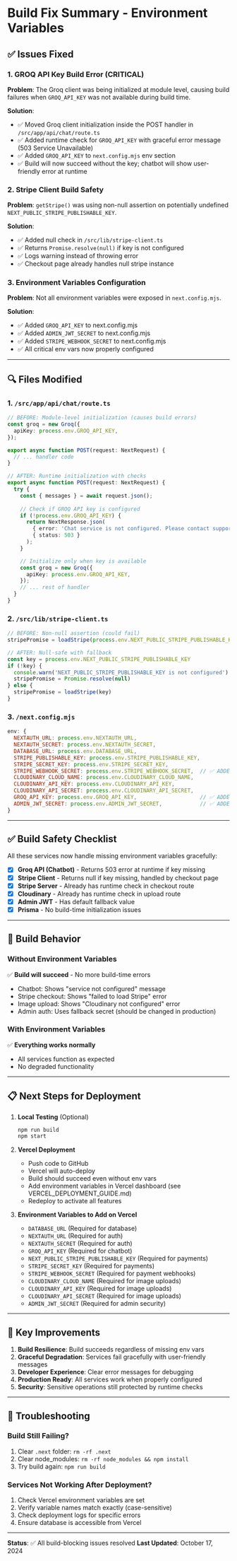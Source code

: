 # Build Fix Summary - Environment Variables

## ✅ Issues Fixed

### 1. **GROQ API Key Build Error** (CRITICAL)
**Problem**: The Groq client was being initialized at module level, causing build failures when `GROQ_API_KEY` was not available during build time.

**Solution**:
- ✅ Moved Groq client initialization inside the POST handler in `/src/app/api/chat/route.ts`
- ✅ Added runtime check for `GROQ_API_KEY` with graceful error message (503 Service Unavailable)
- ✅ Added `GROQ_API_KEY` to `next.config.mjs` env section
- ✅ Build will now succeed without the key; chatbot will show user-friendly error at runtime

### 2. **Stripe Client Build Safety**
**Problem**: `getStripe()` was using non-null assertion on potentially undefined `NEXT_PUBLIC_STRIPE_PUBLISHABLE_KEY`.

**Solution**:
- ✅ Added null check in `/src/lib/stripe-client.ts`
- ✅ Returns `Promise.resolve(null)` if key is not configured
- ✅ Logs warning instead of throwing error
- ✅ Checkout page already handles null stripe instance

### 3. **Environment Variables Configuration**
**Problem**: Not all environment variables were exposed in `next.config.mjs`.

**Solution**:
- ✅ Added `GROQ_API_KEY` to next.config.mjs
- ✅ Added `ADMIN_JWT_SECRET` to next.config.mjs
- ✅ Added `STRIPE_WEBHOOK_SECRET` to next.config.mjs
- ✅ All critical env vars now properly configured

---

## 🔍 Files Modified

### 1. `/src/app/api/chat/route.ts`
```typescript
// BEFORE: Module-level initialization (causes build errors)
const groq = new Groq({
  apiKey: process.env.GROQ_API_KEY,
});

export async function POST(request: NextRequest) {
  // ... handler code
}

// AFTER: Runtime initialization with checks
export async function POST(request: NextRequest) {
  try {
    const { messages } = await request.json();
    
    // Check if GROQ API key is configured
    if (!process.env.GROQ_API_KEY) {
      return NextResponse.json(
        { error: 'Chat service is not configured. Please contact support.' },
        { status: 503 }
      );
    }

    // Initialize only when key is available
    const groq = new Groq({
      apiKey: process.env.GROQ_API_KEY,
    });
    // ... rest of handler
  }
}
```

### 2. `/src/lib/stripe-client.ts`
```typescript
// BEFORE: Non-null assertion (could fail)
stripePromise = loadStripe(process.env.NEXT_PUBLIC_STRIPE_PUBLISHABLE_KEY!)

// AFTER: Null-safe with fallback
const key = process.env.NEXT_PUBLIC_STRIPE_PUBLISHABLE_KEY
if (!key) {
  console.warn('NEXT_PUBLIC_STRIPE_PUBLISHABLE_KEY is not configured')
  stripePromise = Promise.resolve(null)
} else {
  stripePromise = loadStripe(key)
}
```

### 3. `/next.config.mjs`
```javascript
env: {
  NEXTAUTH_URL: process.env.NEXTAUTH_URL,
  NEXTAUTH_SECRET: process.env.NEXTAUTH_SECRET,
  DATABASE_URL: process.env.DATABASE_URL,
  STRIPE_PUBLISHABLE_KEY: process.env.STRIPE_PUBLISHABLE_KEY,
  STRIPE_SECRET_KEY: process.env.STRIPE_SECRET_KEY,
  STRIPE_WEBHOOK_SECRET: process.env.STRIPE_WEBHOOK_SECRET,  // ✅ ADDED
  CLOUDINARY_CLOUD_NAME: process.env.CLOUDINARY_CLOUD_NAME,
  CLOUDINARY_API_KEY: process.env.CLOUDINARY_API_KEY,
  CLOUDINARY_API_SECRET: process.env.CLOUDINARY_API_SECRET,
  GROQ_API_KEY: process.env.GROQ_API_KEY,                    // ✅ ADDED
  ADMIN_JWT_SECRET: process.env.ADMIN_JWT_SECRET,            // ✅ ADDED
}
```

---

## ✅ Build Safety Checklist

All these services now handle missing environment variables gracefully:

- [x] **Groq API (Chatbot)** - Returns 503 error at runtime if key missing
- [x] **Stripe Client** - Returns null if key missing, handled by checkout page
- [x] **Stripe Server** - Already has runtime check in checkout route
- [x] **Cloudinary** - Already has runtime check in upload route
- [x] **Admin JWT** - Has default fallback value
- [x] **Prisma** - No build-time initialization issues

---

## 🚀 Build Behavior

### Without Environment Variables
✅ **Build will succeed** - No more build-time errors
- Chatbot: Shows "service not configured" message
- Stripe checkout: Shows "failed to load Stripe" error
- Image upload: Shows "Cloudinary not configured" error
- Admin auth: Uses fallback secret (should be changed in production)

### With Environment Variables
✅ **Everything works normally**
- All services function as expected
- No degraded functionality

---

## 📋 Next Steps for Deployment

1. **Local Testing** (Optional)
   ```bash
   npm run build
   npm start
   ```

2. **Vercel Deployment**
   - Push code to GitHub
   - Vercel will auto-deploy
   - Build should succeed even without env vars
   - Add environment variables in Vercel dashboard (see VERCEL_DEPLOYMENT_GUIDE.md)
   - Redeploy to activate all features

3. **Environment Variables to Add on Vercel**
   - `DATABASE_URL` (Required for database)
   - `NEXTAUTH_URL` (Required for auth)
   - `NEXTAUTH_SECRET` (Required for auth)
   - `GROQ_API_KEY` (Required for chatbot)
   - `NEXT_PUBLIC_STRIPE_PUBLISHABLE_KEY` (Required for payments)
   - `STRIPE_SECRET_KEY` (Required for payments)
   - `STRIPE_WEBHOOK_SECRET` (Required for payment webhooks)
   - `CLOUDINARY_CLOUD_NAME` (Required for image uploads)
   - `CLOUDINARY_API_KEY` (Required for image uploads)
   - `CLOUDINARY_API_SECRET` (Required for image uploads)
   - `ADMIN_JWT_SECRET` (Required for admin security)

---

## 🎯 Key Improvements

1. **Build Resilience**: Build succeeds regardless of missing env vars
2. **Graceful Degradation**: Services fail gracefully with user-friendly messages
3. **Developer Experience**: Clear error messages for debugging
4. **Production Ready**: All services work when properly configured
5. **Security**: Sensitive operations still protected by runtime checks

---

## 🐛 Troubleshooting

### Build Still Failing?
1. Clear `.next` folder: `rm -rf .next`
2. Clear node_modules: `rm -rf node_modules && npm install`
3. Try build again: `npm run build`

### Services Not Working After Deployment?
1. Check Vercel environment variables are set
2. Verify variable names match exactly (case-sensitive)
3. Check deployment logs for specific errors
4. Ensure database is accessible from Vercel

---

**Status**: ✅ All build-blocking issues resolved
**Last Updated**: October 17, 2024
